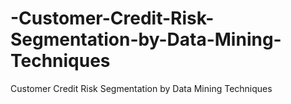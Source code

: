 # -Customer-Credit-Risk-Segmentation-by-Data-Mining-Techniques
 Customer Credit Risk Segmentation by Data Mining Techniques 
